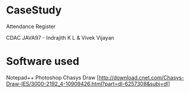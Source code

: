 CaseStudy
=========

Attendance Register

CDAC JAVA97 - Indrajith K L & Vivek Vijayan 

Software used 
=============

Notepad++
Photoshop
Chasys Draw [http://download.cnet.com/Chasys-Draw-IES/3000-2192_4-10909426.html?part=dl-6257308&subj=dl]